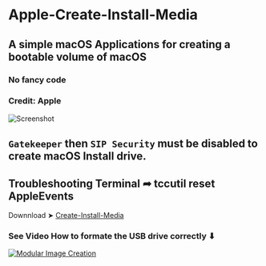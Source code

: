# Apple-Create-Install-Media
## A simple macOS Applications for creating a bootable volume of macOS
### No fancy code
### Credit: Apple

![Screenshot](https://github.com/chris1111/Apple-Create-Install-Media/assets/6248794/e60a09f4-8f59-4088-8975-24b4f6d9cffd)

## `Gatekeeper` then `SIP Security` must be disabled to create macOS Install drive.
## Troubleshooting Terminal ➦ tccutil reset AppleEvents

Downnload ➤ [Create-Install-Media](https://github.com/chris1111/Apple-Create-Install-Media/raw/main/Create%20Install%20Media.zip)

### See Video How to formate the USB drive correctly ⬇︎
[![Modular Image Creation](https://user-images.githubusercontent.com/6248794/134072536-7c46b8cc-4d8b-42f9-a28a-3c02734f1f5d.png)](https://youtu.be/U5eCr3_wKJg)





